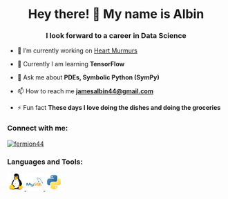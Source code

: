 <h1 align="center">Hey there! 👋 My name is Albin</h1>
<h3 align="center">I look forward to a career in Data Science</h3>

- 🔭 I’m currently working on [Heart Murmurs](https://github.com/fablaw/circor)

- 🌱 Currently I am learning **TensorFlow**

- 💬 Ask me about **PDEs, Symbolic Python (SymPy)**

- 📫 How to reach me **jamesalbin44@gmail.com**

- ⚡ Fun fact **These days I love doing the dishes and doing the groceries**

<h3 align="left">Connect with me:</h3>
<p align="left">
<a href="https://kaggle.com/fermion44" target="blank"><img align="center" src="https://raw.githubusercontent.com/rahuldkjain/github-profile-readme-generator/master/src/images/icons/Social/kaggle.svg" alt="fermion44" height="30" width="40" /></a>
</p>

<h3 align="left">Languages and Tools:</h3>
<p align="left"> <a href="https://www.linux.org/" target="_blank" rel="noreferrer"> <img src="https://raw.githubusercontent.com/devicons/devicon/master/icons/linux/linux-original.svg" alt="linux" width="40" height="40"/> </a> <a href="https://www.mysql.com/" target="_blank" rel="noreferrer"> <img src="https://raw.githubusercontent.com/devicons/devicon/master/icons/mysql/mysql-original-wordmark.svg" alt="mysql" width="40" height="40"/> </a> <a href="https://www.python.org" target="_blank" rel="noreferrer"> <img src="https://raw.githubusercontent.com/devicons/devicon/master/icons/python/python-original.svg" alt="python" width="40" height="40"/> </a> </p>


